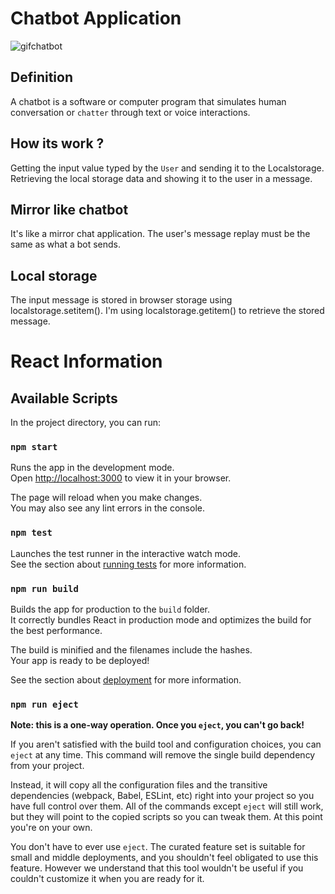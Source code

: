 # Chatbot Application


![gifchatbot](https://user-images.githubusercontent.com/98573992/158810934-bc6e9edc-aabc-4455-9f1b-62d517f70660.gif)



## Definition

A chatbot is a software or computer program that simulates human conversation or `chatter` through text or voice interactions.

## How its work ?

Getting the input value typed by the `User` and sending it to the Localstorage. Retrieving the local storage data and showing it to the user in a message.

## Mirror like chatbot

It's like a mirror chat application. The user's message replay must be the same as what a bot sends.

## Local storage

The input message is stored in browser storage using localstorage.setitem(). I'm using localstorage.getitem() to retrieve the stored message.

# React Information

## Available Scripts

In the project directory, you can run:

### `npm start`

Runs the app in the development mode.\
Open [http://localhost:3000](http://localhost:3000) to view it in your browser.

The page will reload when you make changes.\
You may also see any lint errors in the console.

### `npm test`

Launches the test runner in the interactive watch mode.\
See the section about [running tests](https://facebook.github.io/create-react-app/docs/running-tests) for more information.

### `npm run build`

Builds the app for production to the `build` folder.\
It correctly bundles React in production mode and optimizes the build for the best performance.

The build is minified and the filenames include the hashes.\
Your app is ready to be deployed!

See the section about [deployment](https://facebook.github.io/create-react-app/docs/deployment) for more information.

### `npm run eject`

**Note: this is a one-way operation. Once you `eject`, you can't go back!**

If you aren't satisfied with the build tool and configuration choices, you can `eject` at any time. This command will remove the single build dependency from your project.

Instead, it will copy all the configuration files and the transitive dependencies (webpack, Babel, ESLint, etc) right into your project so you have full control over them. All of the commands except `eject` will still work, but they will point to the copied scripts so you can tweak them. At this point you're on your own.

You don't have to ever use `eject`. The curated feature set is suitable for small and middle deployments, and you shouldn't feel obligated to use this feature. However we understand that this tool wouldn't be useful if you couldn't customize it when you are ready for it.
